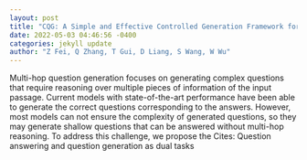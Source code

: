 ```yaml
--- 
layout: post 
title: "CQG: A Simple and Effective Controlled Generation Framework for Multi-hop Question Generation" 
date: 2022-05-03 04:46:56 -0400 
categories: jekyll update 
author: "Z Fei, Q Zhang, T Gui, D Liang, S Wang, W Wu" 
--- 
```

Multi-hop question generation focuses on generating complex questions that require reasoning over multiple pieces of information of the input passage. Current models with state-of-the-art performance have been able to generate the correct questions corresponding to the answers. However, most models can not ensure the complexity of generated questions, so they may generate shallow questions that can be answered without multi-hop reasoning. To address this challenge, we propose the Cites: Question answering and question generation as dual tasks